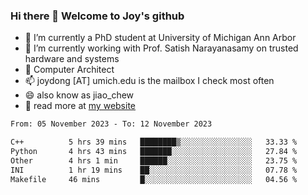 ### Hi there 👋 Welcome to Joy's github

- 🔭 I’m currently a PhD student at University of Michigan Ann Arbor
- 🌱 I’m currently working with Prof. Satish Narayanasamy on trusted hardware and systems
- 👯 Computer Architect
- 📫 joydong [AT] umich.edu is the mailbox I check most often
- 😄 also know as jiao_chew
- 💬 read more at [my website](https://joydddd.github.io/)
<!--START_SECTION:waka-->

```txt
From: 05 November 2023 - To: 12 November 2023

C++          5 hrs 39 mins   ████████▒░░░░░░░░░░░░░░░░   33.33 %
Python       4 hrs 43 mins   ███████░░░░░░░░░░░░░░░░░░   27.84 %
Other        4 hrs 1 min     ██████░░░░░░░░░░░░░░░░░░░   23.75 %
INI          1 hr 19 mins    ██░░░░░░░░░░░░░░░░░░░░░░░   07.78 %
Makefile     46 mins         █░░░░░░░░░░░░░░░░░░░░░░░░   04.56 %
```

<!--END_SECTION:waka-->
